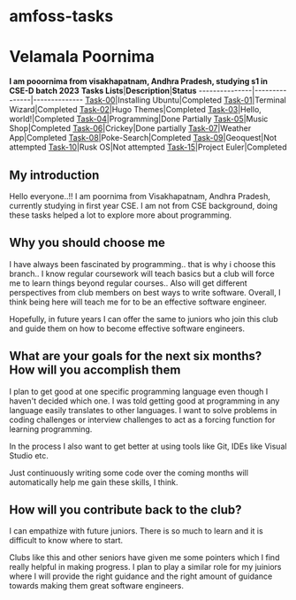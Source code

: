 # amfoss-tasks
# Velamala Poornima
**I am pooornima from visakhapatnam, Andhra Pradesh, studying s1 in CSE-D batch 2023**
**Tasks Lists**|**Description**|**Status**
---------------|---------------|--------------
[Task-00](https://github.com/doraemon1404/amfoss-task/tree/main/Task00)|Installing Ubuntu|Completed
[Task-01](https://github.com/doraemon1404/amfoss-task/tree/main/Task01)|Terminal Wizard|Completed
[Task-02](https://github.com/doraemon1404/amfoss-task/tree/main/Task02)|Hugo Themes|Completed
[Task-03](https://github.com/doraemon1404/amfoss-task/tree/main/Task03)|Hello, world!|Completed
[Task-04](https://github.com/doraemon1404/amfoss-task/tree/main/Task04)|Programming|Done Partially
[Task-05](https://github.com/doraemon1404/amfoss-task/tree/main/Task05)|Music Shop|Completed
[Task-06](https://github.com/doraemon1404/amfoss-task/tree/main/Task06)|Crickey|Done partially
[Task-07](https://github.com/doraemon1404/amfoss-task/tree/main/Task07)|Weather App|Completed
[Task-08](https://github.com/doraemon1404/amfoss-task/tree/main/Task08)|Poke-Search|Completed
[Task-09](https://github.com/doraemon1404/amfoss-task/tree/main/Task09)|Geoquest|Not attempted
[Task-10](https://github.com/doraemon1404/amfoss-task/tree/main/Task10)|Rusk OS|Not attempted
[Task-15](https://github.com/doraemon1404/amfoss-task/tree/main/Task15)|Project Euler|Completed

## My introduction
Hello everyone..!!
I am poornima from Visakhapatnam, Andhra Pradesh, currently studying in first year CSE.
I am not from CSE background, doing these tasks helped a lot to explore more about programming.

## Why you should choose me 
I have always been fascinated by programming.. that is why i choose this branch.. I know regular coursework will teach basics but a club will force me to learn things beyond regular courses.. Also will get different perspectives from club members on best ways to write software. Overall, I think being here will teach me for to be an effective software engineer. 

Hopefully, in future years I can offer the same to juniors who join this club and guide them on how to become effective software engineers.

## What are your goals for the next six months? How will you accomplish them
I plan to get good at one specific programming language even though I haven't decided which one. I was told getting good at programming in any language easily translates to other languages. I want to solve problems in coding challenges or interview challenges to act as a forcing function for learning programming. 

In the process I also want to get better at using tools like Git, IDEs like Visual Studio etc.  

Just continuously writing some code over the coming months will automatically help me gain these skills, I think.


## How will you contribute back to the club?
I can empathize with future juniors. There is so much to learn and it is difficult to know where to start. 

Clubs like this and other seniors have given me some pointers which I find really helpful in making progress. I plan to play a similar role for my juiniors where I will provide the right guidance and the right amount of guidance towards making them great software engineers.
